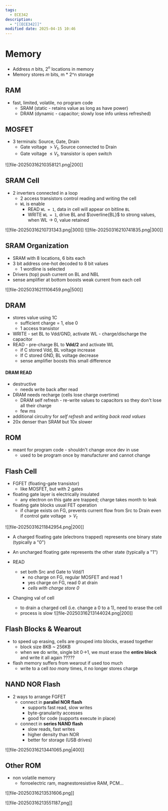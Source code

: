 ```yaml
---
tags:
  - ECE342
description:
  - "[[ECE342]]"
modified date: 2025-04-15 10:46
---
```


# Memory
- Address *n* bits, $2^n$ locations in memory
- Memory stores *m* bits, m * 2^n storage 

## RAM
- fast, limited, volatile, no program code 
	- SRAM (static - retains value as long as have power)
	- DRAM (dynamic - capacitor; slowly lose info unless refreshed)

## MOSFET
- 3 terminals: Source, Gate, Drain
	- Gate voltage $> V_t$, Source connected to Drain 
	- Gate voltage $\leq V_t$, transistor is open switch 

![[file-20250316210358121.png|200]]


## SRAM Cell
- 2 inverters connected in a loop
	- 2 access transistors control reading and writing the cell 
	- `WL` is enable 
		- READ `WL = 1`, data in cell will appear on bitline `BL`
		- WRITE `WL = 1`, drive BL and $\overline{BL}$ to strong values, when WL -> 0, value retained

![[file-20250316210731343.png|300]]
![[file-20250316210741835.png|300]]

## SRAM Organization
- SRAM with 8 locations, 6 bits each 
- 3 bit address one-hot decoded to 8 bit values 
	- 1 wordline is selected
- Drivers (top) push current on BL and NBL
- sense amplifier at bottom boosts weak current from each cell

![[file-20250316211106459.png|500]]

## DRAM
- stores value using 1C 
	- sufficient charge = 1, else 0
	- 1 access transistor 
- WRITE - set BL to Vdd/GND, activate WL - charge/discharge the capacitor
- READ - pre-charge BL to **Vdd/2** and activate WL 
	- if C stored Vdd, BL voltage increase
	- If C stored GND, BL voltage decrease
	- sense amplifier boosts this small difference 

#### DRAM READ
- destructive
	- needs write back after read 
- DRAM needs recharge (cells lose charge overtime)
	- DRAM self refresh - re-write values to capacitors so they don't lose all their charge 
	- few ms 
- additional circuitry for *self refresh* and *writing back read values*
- 20x denser than SRAM but 10x slower 

## ROM 
- meant for program code - shouldn't change once dev in use 
	- used to be program once by manufacturer and cannot change 

## Flash Cell
- FGFET (floating-gate transistor)
	- like MOSFET, but with 2 gates 
- floating gate layer is electrically insulated 
	- any electron on this gate are trapped; charge takes month to leak 
- floating gate blocks usual FET operation
	- if charge exists on FG, prevents current flow from Src to Drain even if control gate voltage $> V_t$

![[file-20250316211842954.png|200]]

- A charged floating gate (electrons trapped) represents one binary state (typically a "0")
- An uncharged floating gate represents the other state (typically a "1")

- READ
	- set both Src and Gate to Vdd/1
		- no charge on FG, regular MOSFET and read 1
		- yes charge on FG, read 0 at drain 
		- *cells with charge store 0*
- Changing val of cell
	- to drain a charged cell (i.e. change a 0 to a 1), need to erase the cell 
	- process is slow
![[file-20250316213144024.png|200]]

## Flash Blocks & Wearout
- to speed up erasing, cells are grouped into blocks, erased together 
	- block size 8KB ~ 256KB
	- when we do write, single bit 0->1, we must erase the **entire block** and write it all again ?????
- flash memory suffers from wearout if used too much
	- write to a cell *too many* times, it no longer stores charge 

## NAND NOR Flash
- 2 ways to arrange FGFET
	- connect in **parallel NOR flash** 
		- supports fast read, slow writes
		- byte-granularity accesses 
		- good for code (supports execute in place)
	- connect in **series NAND flash**
		- slow reads, fast writes 
		- higher density than NOR 
		- better for storage (USB drives)

![[file-20250316213441065.png|400]]

## Other ROM 
- non volatile memory 
	- forroelectric ram, magnestoresistive RAM, PCM...

![[file-20250316213531606.png]]

![[file-20250316213551187.png]]


